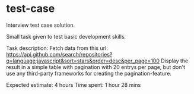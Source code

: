 # test-case
Interview test case solution.

Small task given to test basic development skills.

Task description:
Fetch data from this url: https://api.github.com/search/repositories?q=language:javascript&sort=stars&order=desc&per_page=100
Display the result in a simple table with pagination with 20 entrys per page, but don't use any third-party frameworks for creating the pagination-feature.

Expected estimate: 4 hours
Time spent: 1 hour 28 mins

